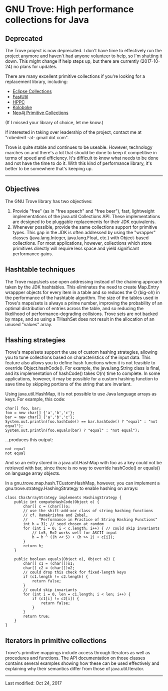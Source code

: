 # GNU Trove: High performance collections for Java


## Deprecated

The Trove project is now deprecated. I don't have time to effectively
run the project anymore and haven't had anyone volunteer to help, so
I'm shutting it down. This might change if help steps up, but there are
currently (2017-10-24) no plans for updates.

There are many excellent primitive collections if you're looking for a
replacement library, including:

* [Eclipse Collections](http://www.eclipse.org/collections/)
* [FastUtil](http://fastutil.di.unimi.it)
* [HPPC](https://github.com/carrotsearch/hppc)
* [Koloboke](https://koloboke.com)
* [Neo4j Primitive Collections](https://github.com/neo4j/neo4j)

(If I missed your library of choice, let me know.)

If interested in taking over leadership of the project, contact me at 
"robeden1 -at- gmail dot com".

Trove is quite stable and continues to be useable. However, technology 
marches on and there's a lot that should be done to keep it 
competitive in terms of speed and efficiency. It's difficult to know 
what needs to be done and not have the time to do it. With this kind 
of performance library, it's better to be somewhere that's keeping up.

---


## Objectives

The GNU Trove library has two objectives:

1. Provide "free" (as in "free speech" and "free beer"), fast,
   lightweight implementations of the java.util Collections API.
   These implementations are designed to be pluggable replacements
   for their JDK equivalents.
2. Whenever possible, provide the same collections support for
   primitive types. This gap in the JDK is often addressed by using
   the "wrapper" classes (java.lang.Integer, java.lang.Float, etc.)
   with Object-based collections. For most applications, however,
   collections which store primitives directly will require less
   space and yield significant performance gains.

## Hashtable techniques

The Trove maps/sets use open addressing instead of the chaining
approach taken by the JDK hashtables. This eliminates the need to
create Map.Entry wrappper objects for every item in a table and so
reduces the O (big-oh) in the performance of the hashtable algorithm.
The size of the tables used in Trove's maps/sets is always a prime
number, improving the probability of an optimal distribution of
entries across the table, and so reducing the likelihood of
performance-degrading collisions. Trove sets are not backed by maps,
and so using a THashSet does not result in the allocation of an unused
"values" array.

## Hashing strategies

Trove's maps/sets support the use of custom hashing strategies,
allowing you to tune collections based on characteristics of the input
data. This feature also allows you to define hash functions when it is
not feasible to override Object.hashCode(). For example, the
java.lang.String class is final, and its implementation of hashCode()
takes O(n) time to complete. In some applications, however, it may be
possible for a custom hashing function to save time by skipping
portions of the string that are invariant.

Using java.util.HashMap, it is not possible to use Java language
arrays as keys. For example, this code:

```
char[] foo, bar;
foo = new char[] {'a','b','c'};
bar = new char[] {'a','b','c'};
System.out.println(foo.hashCode() == bar.hashCode() ? "equal" : "not equal");
System.out.println(foo.equals(bar) ? "equal" : "not equal");
```

...produces this output:

    not equal
    not equal


And so an entry stored in a java.util.HashMap with foo as a key could
not be retrieved with bar, since there is no way to override
hashCode() or equals() on language array objects.

In a gnu.trove.map.hash.TCustomHashMap, however, you can implement a
gnu.trove.strategy.HashingStrategy to enable hashing on arrays:

```
class CharArrayStrategy implements HashingStrategy {
    public int computeHashCode(Object o) {
        char[] c = (char[])o;
        // use the shift-add-xor class of string hashing functions
        // cf. Ramakrishna and Zobel,
        //     "Performance in Practice of String Hashing Functions"
        int h = 31; // seed chosen at random
        for (int i = 0; i < c.length; i++) { // could skip invariants
            // L=5, R=2 works well for ASCII input
            h = h ^ ((h << 5) + (h >> 2) + c[i]);
        }
        return h;
    }

    public boolean equals(Object o1, Object o2) {
        char[] c1 = (char[])o1;
        char[] c2 = (char[])o2;
        // could drop this check for fixed-length keys
        if (c1.length != c2.length) {
            return false;
        }
        // could skip invariants
        for (int i = 0, len = c1.length; i < len; i++) {
            if (c1[i] != c2[i]) {
                return false;
            }
        }
        return true;
    }
}
```


## Iterators in primitive collections

Trove's primitive mappings include access through Iterators as well
as procedures and functions. The API documentation on those classes
contains several examples showing how these can be used effectively
and explaining why their semantics differ from those of
java.util.Iterator.

_________________________________________________________________

Last modified: Oct 24, 2017
